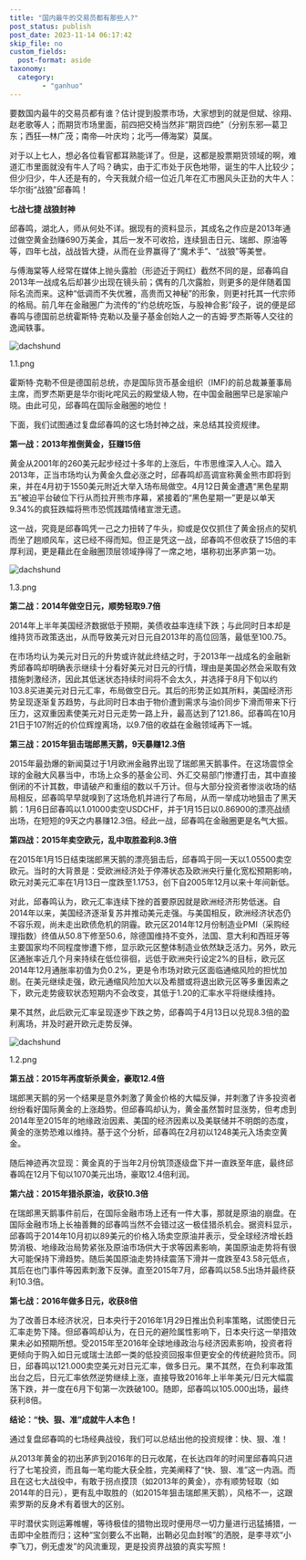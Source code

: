 ```yaml
---
title: "国内最牛的交易员都有那些人?"
post_status: publish
post_date: 2023-11-14 06:17:42
skip_file: no
custom_fields: 
  post-format: aside
taxonomy:
  category:
        - "ganhuo"
---
```


要数国内最牛的交易员都有谁？估计提到股票市场，大家想到的就是但斌、徐翔、赵老歌等人；而期货市场里面，前四把交椅当然非“期货四绝”（分别东邪—葛卫东；西狂—林广茂；南帝—叶庆均；北丐—傅海棠）莫属。

对于以上七人，想必各位看官都耳熟能详了。但是，这都是股票期货领域的啊，难道汇市里面就没有牛人了吗？确实，由于汇市处于灰色地带，诞生的牛人比较少；但少归少，牛人还是有的，今天我就介绍一位近几年在汇市圈风头正劲的大牛人：华尔街“战狼”邱春鸣！

**七战七捷 战狼封神**

邱春鸣，湖北人，师从何处不详。据现有的资料显示，其成名之作应是2013年通过做空黄金劲赚690万美金，其后一发不可收拾，连续狙击日元、瑞郎、原油等等，四年七战，战战皆大捷，从而在业界赢得了“魔术手”、“战狼”等美誉。

与傅海棠等人经常在媒体上抛头露脸（形迹近于网红）截然不同的是，邱春鸣自2013年一战成名后却甚少出现在镜头前；偶有的几次露脸，则更多的是伴随着国际名流而来。这种“低调而不失优雅，高贵而又神秘”的形象，则更衬托其一代宗师的格局。前几年在金融圈广为流传的“约总统吃饭，与股神合影”段子，说的便是邱春鸣与德国前总统霍斯特·克勒以及量子基金创始人之一的吉姆·罗杰斯等人交往的逸闻轶事。

![dachshund](https://cdn.fendou.la/funstoutiao/2020/12/152108767.png "1.1.png")

1.1.png

霍斯特·克勒不但是德国前总统，亦是国际货币基金组织（IMF)的前总裁兼董事局主席，而罗杰斯更是华尔街叱咤风云的殿堂级人物，在中国金融圈早已是家喻户晓。由此可见，邱春鸣在国际金融圈的地位！

下面，我们试图通过复盘邱春鸣的这七场封神之战，来总结其投资规律。

**第一战：2013年推倒黄金，狂赚15倍**

黄金从2001年的260美元起步经过十多年的上涨后，牛市思维深入人心。踏入2013年，正当市场均认为黄金久盘必涨之时，邱春鸣却高调宣称黄金熊市即将到来，并在4月初于1550美元附近大举入场布局做空。4月12日黄金遭遇“黑色星期五”被迫平台破位下行从而拉开熊市序幕，紧接着的“黑色星期一”更是以单天9.34%的疯狂跌幅将熊市恐慌践踏情绪宣泄无遗。

这一战，究竟是邱春鸣凭一己之力扭转了牛头，抑或是仅仅抓住了黄金拐点的契机而坐了趟顺风车，这已经不得而知。但正是凭这一战，邱春鸣不但收获了15倍的丰厚利润，更是藉此在金融圈顶层领域挣得了一席之地，堪称初出茅庐第一功。

![dachshund](https://cdn.fendou.la/funstoutiao/2020/12/152308674.png "1.3.png")

1.3.png

**第二战：2014年做空日元，顺势轻取9.7倍**

2014年上半年美国经济数据低于预期，美债收益率连续下跌；与此同时日本却是维持货币政策迭出，从而导致美元对日元自2013年的高位回落，最低至100.75。

在市场均认为美元对日元的升势或许就此终结之时，于2013年一战成名的金融新秀邱春鸣却明确表示继续十分看好美元对日元的行情，理由是美国必然会采取有效措施刺激经济，因此其低迷状态持续时间将不会太久，并选择于8月下旬以约103.8买进美元对日元汇率，布局做空日元。其后的形势正如其所料，美国经济形势呈现逐渐复苏趋势，与此同时日本由于物价遭到需求与油价同步下滑而带来下行压力，这双重因素使美元对日元走势一路上升，最高达到了121.86。邱春鸣在10月21日于107附近的价位辉煌离场，以9.7倍的收益在金融领域再下一城。

**第三战：2015年狙击瑞郎黑天鹅，9天暴赚12.3倍**

2015年最劲爆的新闻莫过于1月欧洲金融界出现了瑞郎黑天鹅事件。在这场震惊全球的金融大风暴当中，市场上众多的基金公司、外汇交易部门惨遭打击，其中直接倒闭的不计其数，申请破产和重组的数以千万计。但与大部分投资者惨淡收场的结局相反，邱春鸣早早就嗅到了这场危机并进行了布局，从而一举成功地狙击了黑天鹅：1月6日邱春鸣以1.01000卖空USDCHF，并于1月15日以0.86900的漂亮战绩出场，在短短的9天之内暴赚12.3倍。经此一战，邱春鸣在金融圈更是名气大振。

**第四战：2015年卖空欧元，乱中取胜盈利8.3倍**

在2015年1月15日结束瑞郎黑天鹅的漂亮狙击后，邱春鸣于同一天以1.05500卖空欧元。当时的大背景是：受欧洲经济处于停滞状态及欧洲央行量化宽松预期影响，欧元对美元汇率在1月13日一度跌至1.1753，创下自2005年12月以来十年间新低。

对此，邱春鸣认为，欧元汇率连续下挫的首要原因就是欧洲经济形势低迷。自2014年以来，美国经济逐渐复苏并推动美元走强。与美国相反，欧洲经济状态仍不容乐观，尚未走出欧债危机的阴霾。欧元区2014年12月份制造业PMI（采购经理指数）终值从50.8下修至50.6，除德国维持不变外，法国、意大利和西班牙等主要国家均不同程度惨遭下修，显示欧元区整体制造业依然缺乏活力。另外，欧元区通胀率近几个月来持续在低位徘徊，远低于欧洲央行设定2%的目标，欧元区2014年12月通胀率初值为负0.2%，更是令市场对欧元区面临通缩风险的担忧加剧。在美元继续走强，欧元通缩风险加大以及希腊或将退出欧元区等多重因素之下，欧元走势疲软状态短期内不会改变，其低于1.20的汇率水平将继续维持。

果不其然，此后欧元汇率呈现逐步下跌之势，邱春鸣于4月13日以兑现8.3倍的盈利离场，并及时避开欧元走势反弹。

![dachshund](https://cdn.fendou.la/funstoutiao/2020/12/152333080.png "1.2.png")

1.2.png

**第五战：2015年再度斩杀黄金，豪取12.4倍**

瑞郎黑天鹅的另一个结果是意外刺激了黄金价格的大幅反弹，并刺激了许多投资者纷纷看好国际黄金的上涨趋势。但邱春鸣却认为，黄金虽然暂时显涨势，但考虑到2014年至2015年的地缘政治因素、美国的经济因素以及美联储并不明朗的态度，黄金的涨势恐难以维持。基于这个分析，邱春鸣在2月初以1248美元入场卖空黄金。

随后神迹再次显现：黄金真的于当年2月份筑顶逐级盘下并一直跌至年底，最终邱春鸣在12月下旬以1070美元出场，豪取12.4倍利润。

**第六战：2015年猎杀原油，收获10.3倍**

在瑞郎黑天鹅事件前后，在国际金融市场上还有一件大事，那就是原油的崩盘。在国际金融市场上长袖善舞的邱春鸣当然不会错过这一极佳猎杀机会。据资料显示，邱春鸣于2014年10月初以89美元的价格入场卖空原油并表示，受全球经济增长趋势消极、地缘政治局势紧张及原油市场供大于求等因素影响，美国原油走势将有很大可能保持下滑趋势。随后美国原油走势持续震荡下滑并一度跌至43.58元低点，其后在也门事件等因素刺激下反弹。直至2015年7月，邱春鸣以58.5出场并最终获利10.3倍。

**第七战：2016年做多日元，收获8倍**

为了改善日本经济状况，日本央行于2016年1月29日推出负利率策略，试图使日元汇率走势下降。但邱春鸣却认为，在日元的避险属性影响下，日本央行这一举措效果未必如预期所想。受2015年至2016年全球地缘政治与经济因素影响，投资者将更倾向于购入如日元或瑞士法郎一类的低投资回报率但更安全的传统避险货币。同日，邱春鸣以121.000卖空美元对日元汇率，做多日元。果不其然，在负利率政策出台之后，日元汇率依然逆势继续上涨，直接导致2016年上半年美元/日元大幅震荡下跌，并一度在6月下旬第一次跌破100。随即，邱春鸣以105.000出场，最终获利8倍。

**结论：“快、狠、准”成就牛人本色！**

通过复盘邱春鸣的七场经典战役，我们可以总结出他的投资规律：快、狠、准！

从2013年黄金的初出茅庐到2016年的日元收尾，在长达四年的时间里邱春鸣只进行了七笔投资，而且每一笔均能大获全胜，完美阐释了“快、狠、准”这一内涵。而且在这七大战役中，有敢于拐点摸顶（如2013年的黄金），亦有顺势轻取（如2014年的日元），更有乱中取胜的（如2015年狙击瑞郎黑天鹅），风格不一，这跟索罗斯的反身术有着很大的区别。

平时潜伏实则运筹帷幄，等待极佳的猎物出现时便用尽一切力量进行迅猛捕猎，一击即中全胜而归；这种“宝剑要么不出鞘，出鞘必见血封喉”的洒脱，是李寻欢“小李飞刀，例无虚发”的风流重现，更是投资界战狼的真实写照！
